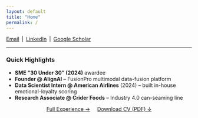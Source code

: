 ```yaml
---
layout: default
title: "Home"
permalink: /
---
```


[Email](mailto:abhishek.hanchate@tamu.edu) | [LinkedIn](https://www.linkedin.com/in/abhishekhanchate/) | [Google Scholar](https://scholar.google.com/citations?user=TtxXRU0AAAAJ)

---

### Quick Highlights
- **SME “30 Under 30” (2024)** awardee  
- **Founder @ AlignAI** – FusionPro multimodal data-fusion platform  
- **Data Scientist Intern @ American Airlines** (2024) – built in-house emotional-loyalty scoring  
- **Research Associate @ Crider Foods** – Industry 4.0 can-seaming line  

<div align="center">
  <a class="btn" href="/experience.html">Full Experience →</a>
  &nbsp; &nbsp;
  <a class="btn" href="/assets/Abhishek_Hanchate_CV.pdf">Download CV (PDF) ↓</a>
</div>

